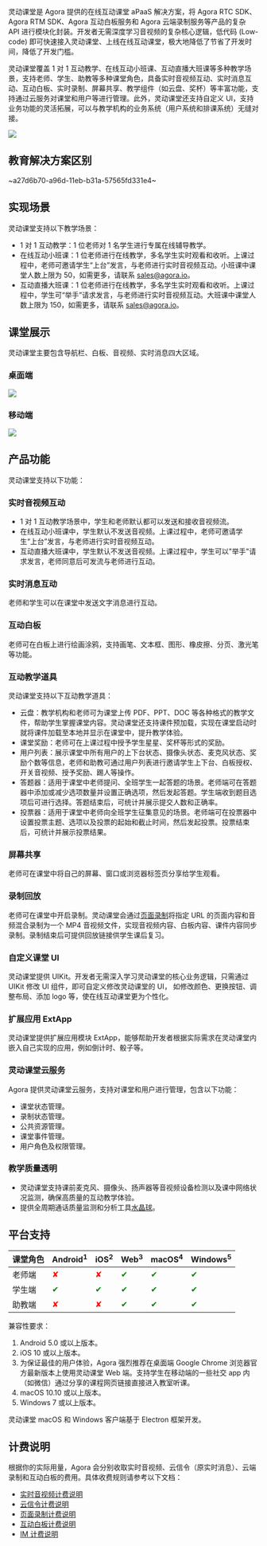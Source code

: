 灵动课堂是 Agora 提供的在线互动课堂 aPaaS 解决方案，将 Agora RTC SDK、Agora RTM SDK、Agora 互动白板服务和 Agora 云端录制服务等产品的复杂 API 进行模块化封装。开发者无需深度学习音视频的复杂核心逻辑，低代码 (Low-code) 即可快速接入灵动课堂、上线在线互动课堂，极大地降低了节省了开发时间，降低了开发门槛。

灵动课堂覆盖 1 对 1 互动教学、在线互动小班课、互动直播大班课等多种教学场景，支持老师、学生、助教等多种课堂角色，具备实时音视频互动、实时消息互动、互动白板、实时录制、屏幕共享、教学组件（如云盘、奖杯）等丰富功能，支持通过云服务对课堂和用户等进行管理。此外，灵动课堂还支持自定义 UI，支持业务功能的灵活拓展，可以与教学机构的业务系统（用户系统和排课系统）无缝对接。

![](https://web-cdn.agora.io/docs-files/1619757465085)

## 教育解决方案区别

~a27d6b70-a96d-11eb-b31a-57565fd331e4~

## 实现场景

灵动课堂支持以下教学场景：

- 1 对 1 互动教学：1 位老师对 1 名学生进行专属在线辅导教学。
- 在线互动小班课：1 位老师进行在线教学，多名学生实时观看和收听。上课过程中，老师可邀请学生“上台”发言，与老师进行实时音视频互动。小班课中课堂人数上限为 50，如需更多，请联系 sales@agora.io。
- 互动直播大班课：1 位老师进行在线教学，多名学生实时观看和收听。上课过程中，学生可“举手”请求发言，与老师进行实时音视频互动。大班课中课堂人数上限为 150，如需更多，请联系 sales@agora.io。

## 课堂展示

灵动课堂主要包含导航栏、白板、音视频、实时消息四大区域。

### 桌面端

![](https://web-cdn.agora.io/docs-files/1619757500907)

### 移动端

![](https://web-cdn.agora.io/docs-files/1622431051006)

## 产品功能

灵动课堂支持以下功能：

### 实时音视频互动

- 1 对 1 互动教学场景中，学生和老师默认都可以发送和接收音视频流。
- 在线互动小班课中，学生默认不发送音视频。上课过程中，老师可邀请学生“上台”发言，与老师进行实时音视频互动。
- 互动直播大班课中，学生默认不发送音视频。上课过程中，学生可以"举手"请求发言，老师同意后可发流与老师进行互动。

### 实时消息互动

老师和学生可以在课堂中发送文字消息进行互动。

### 互动白板

老师可在白板上进行绘画涂鸦，支持画笔、文本框、图形、橡皮擦、分页、激光笔等功能。

### 互动教学道具

灵动课堂支持以下互动教学道具：

- 云盘：教学机构和老师可为课堂上传 PDF、PPT、DOC 等各种格式的教学文件，帮助学生掌握课堂内容。灵动课堂还支持课件预加载，实现在课堂启动时就将课件加载至本地并显示在课堂中，提升教学体验。
- 课堂奖励：老师可在上课过程中授予学生星星、奖杯等形式的奖励。
- 用户列表：展示课堂中所有用户的上下台状态、摄像头状态、麦克风状态、奖励个数等信息，老师和助教可通过用户列表进行邀请学生上下台、白板授权、开关音视频、授予奖励、踢人等操作。
- 答题器：适用于课堂中老师提问、全班学生一起答题的场景。老师端可在答题器中添加或减少选项数量并设置正确选项，然后发起答题。学生端收到题目选项后可进行选择。答题结束后，可统计并展示提交人数和正确率。
- 投票器：适用于课堂中老师向全班学生征集意见的场景。老师端可在投票器中设置投票主题、选项以及投票的起始和截止时间，然后发起投票。投票结束后，可统计并展示投票结果。

### 屏幕共享

老师可在课堂中将自己的屏幕、窗口或浏览器标签页分享给学生观看。

### 录制回放

老师可在课堂中开启录制。灵动课堂会通过[页面录制](/cn/cloud-recording/cloud_recording_webpage_mode?platform=RESTful)将指定 URL 的页面内容和音频混合录制为一个 MP4 音视频文件，实现音视频内容、白板内容、课件内容同步录制。录制结束后可提供回放链接供学生课后复习。

### 自定义课堂 UI

灵动课堂提供 UIKit。开发者无需深入学习灵动课堂的核心业务逻辑，只需通过 UIKit 修改 UI 组件，即可自定义修改灵动课堂的 UI， 如修改颜色、更换按钮、调整布局、添加 logo 等，使在线互动课堂更为个性化。

### 扩展应用 ExtApp

灵动课堂提供扩展应用模块 ExtApp，能够帮助开发者根据实际需求在灵动课堂内嵌入自己实现的应用，例如倒计时、骰子等。

### 灵动课堂云服务

Agora 提供灵动课堂云服务，支持对课堂和用户进行管理，包含以下功能：

- 课堂状态管理。
- 录制状态管理。
- 公共资源管理。
- 课堂事件管理。
- 用户角色及权限管理。

### 教学质量透明

- 灵动课堂支持课前麦克风、摄像头、扬声器等音视频设备检测以及课中网络状况监测，确保高质量的互动教学体验。
- 提供全周期通话质量监测和分析工具[水晶球](https://docs.agora.io/cn/Agora%20Analytics/aa_guide?platform=All%20Platforms)。

## 平台支持

| 课堂角色 | Android<sup>1</sup> | iOS<sup>2</sup> | Web<sup>3</sup> | macOS<sup>4</sup> | Windows<sup>5</sup> |
| :------- | :------- | :--- | :--- | :----- | :------- |
| 老师端   | <font color="red">✘</font>        | <font color="red">✘</font>    | <font color="green">✔</font>    | <font color="green">✔</font>      | <font color="green">✔</font>        |
| 学生端   | <font color="green">✔</font>        | <font color="green">✔</font>    | <font color="green">✔</font>    | <font color="green">✔</font>      | <font color="green">✔</font>        |
| 助教端   | <font color="red">✘</font>        | <font color="red">✘</font>    | <font color="green">✔</font>    | <font color="green">✔</font>      | <font color="green">✔</font>        |

<div class="alert info">兼容性要求：<ol><li>Android 5.0 或以上版本。</li><li>iOS 10 或以上版本。</li><li>为保证最佳的用户体验，Agora 强烈推荐在桌面端 Google Chrome 浏览器官方最新版本上使用灵动课堂 Web 端。支持学生在移动端的一些社交 app 内（如微信）通过分享的课程网页链接直接进入教室听课。</li><li>macOS 10.10 或以上版本。</li><li>Windows 7 或以上版本。</li></ol></div>

<div class="alert info">灵动课堂 macOS 和 Windows 客户端基于 Electron 框架开发。</div>

## 计费说明

根据你的实际用量，Agora 会分别收取实时音视频、云信令（原实时消息）、云端录制和互动白板的费用。具体收费规则请参考以下文档：

- [实时音视频计费说明](/cn/Interactive%20Broadcast/billing_rtc?platform=Android)
- [云信令计费说明](/cn/Real-time-Messaging/billing_rtm?platform=All%20Platforms)
- [页面录制计费说明](/cn/cloud-recording/billing_cloud_recording_web?platform=RESTful)
- [互动白板计费说明](/cn/whiteboard/billing_whiteboard?platform=Web)
- [IM 计费说明](https://www.easemob.com/pricing/im)